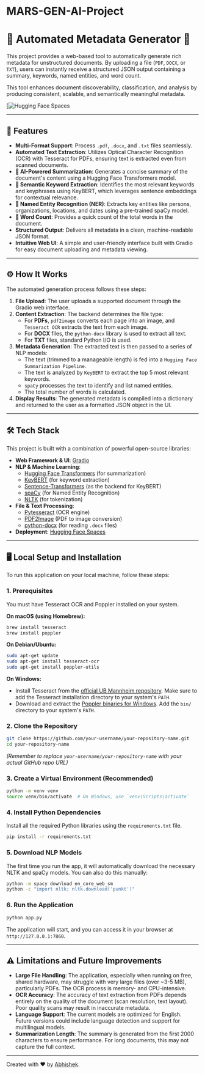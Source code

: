 # MARS-GEN-AI-Project

# 📄 Automated Metadata Generator 🧠

This project provides a web-based tool to automatically generate rich metadata for unstructured documents. By uploading a file (`PDF`, `DOCX`, or `TXT`), users can instantly receive a structured JSON output containing a summary, keywords, named entities, and word count.

This tool enhances document discoverability, classification, and analysis by producing consistent, scalable, and semantically meaningful metadata.

[![Hugging Face Spaces](https://huggingface.co/spaces/abhishek1211/MARS_Project)

---

## 🚀 Features

-   **Multi-Format Support**: Process `.pdf`, `.docx`, and `.txt` files seamlessly.
-   **Automated Text Extraction**: Utilizes Optical Character Recognition (OCR) with Tesseract for PDFs, ensuring text is extracted even from scanned documents.
-   **📄 AI-Powered Summarization**: Generates a concise summary of the document's content using a Hugging Face Transformers model.
-   **🔑 Semantic Keyword Extraction**: Identifies the most relevant keywords and keyphrases using KeyBERT, which leverages sentence embeddings for contextual relevance.
-   **🧠 Named Entity Recognition (NER)**: Extracts key entities like persons, organizations, locations, and dates using a pre-trained spaCy model.
-   **🔢 Word Count**: Provides a quick count of the total words in the document.
-   **Structured Output**: Delivers all metadata in a clean, machine-readable JSON format.
-   **Intuitive Web UI**: A simple and user-friendly interface built with Gradio for easy document uploading and metadata viewing.

---

## ⚙️ How It Works

The automated generation process follows these steps:
1.  **File Upload**: The user uploads a supported document through the Gradio web interface.
2.  **Content Extraction**: The backend determines the file type:
    -   For **PDFs**, `pdf2image` converts each page into an image, and `Tesseract OCR` extracts the text from each image.
    -   For **DOCX** files, the `python-docx` library is used to extract all text.
    -   For **TXT** files, standard Python I/O is used.
3.  **Metadata Generation**: The extracted text is then passed to a series of NLP models:
    -   The text (trimmed to a manageable length) is fed into a `Hugging Face Summarization Pipeline`.
    -   The text is analyzed by `KeyBERT` to extract the top 5 most relevant keywords.
    -   `spaCy` processes the text to identify and list named entities.
    -   The total number of words is calculated.
4.  **Display Results**: The generated metadata is compiled into a dictionary and returned to the user as a formatted JSON object in the UI.

---

## 🛠️ Tech Stack

This project is built with a combination of powerful open-source libraries:

-   **Web Framework & UI**: [Gradio](https://www.gradio.app/)
-   **NLP & Machine Learning**:
    -   [Hugging Face Transformers](https://huggingface.co/transformers) (for summarization)
    -   [KeyBERT](https://github.com/MaartenGr/KeyBERT) (for keyword extraction)
    -   [Sentence-Transformers](https://www.sbert.net/) (as the backend for KeyBERT)
    -   [spaCy](https://spacy.io/) (for Named Entity Recognition)
    -   [NLTK](https://www.nltk.org/) (for tokenization)
-   **File & Text Processing**:
    -   [Pytesseract](https://github.com/madmaze/pytesseract) (OCR engine)
    -   [PDF2Image](https://github.com/Belval/pdf2image) (PDF to image conversion)
    -   [python-docx](https://python-docx.readthedocs.io/en/latest/) (for reading `.docx` files)
-   **Deployment**: [Hugging Face Spaces](https://huggingface.co/spaces)

---

## 🖥️ Local Setup and Installation

To run this application on your local machine, follow these steps:

### 1. Prerequisites

You must have Tesseract OCR and Poppler installed on your system.

**On macOS (using Homebrew):**
```bash
brew install tesseract
brew install poppler
```

**On Debian/Ubuntu:**
```bash
sudo apt-get update
sudo apt-get install tesseract-ocr
sudo apt-get install poppler-utils
```

**On Windows:**
-   Install Tesseract from the [official UB Mannheim repository](https://github.com/UB-Mannheim/tesseract/wiki). Make sure to add the Tesseract installation directory to your system's `PATH`.
-   Download and extract the [Poppler binaries for Windows](https://github.com/oschwartz10612/poppler-windows/releases/). Add the `bin/` directory to your system's `PATH`.

### 2. Clone the Repository
```bash
git clone https://github.com/your-username/your-repository-name.git
cd your-repository-name
```
*(Remember to replace `your-username/your-repository-name` with your actual GitHub repo URL)*

### 3. Create a Virtual Environment (Recommended)
```bash
python -m venv venv
source venv/bin/activate  # On Windows, use `venv\Scripts\activate`
```

### 4. Install Python Dependencies
Install all the required Python libraries using the `requirements.txt` file.
```bash
pip install -r requirements.txt
```

### 5. Download NLP Models
The first time you run the app, it will automatically download the necessary NLTK and spaCy models. You can also do this manually:
```bash
python -m spacy download en_core_web_sm
python -c "import nltk; nltk.download('punkt')"
```

### 6. Run the Application
```bash
python app.py
```
The application will start, and you can access it in your browser at `http://127.0.0.1:7860`.

---

## ⚠️ Limitations and Future Improvements

-   **Large File Handling**: The application, especially when running on free, shared hardware, may struggle with very large files (over ~3-5 MB), particularly PDFs. The OCR process is memory- and CPU-intensive.
-   **OCR Accuracy**: The accuracy of text extraction from PDFs depends entirely on the quality of the document (scan resolution, text layout). Poor quality scans may result in inaccurate metadata.
-   **Language Support**: The current models are optimized for English. Future versions could include language detection and support for multilingual models.
-   **Summarization Length**: The summary is generated from the first 2000 characters to ensure performance. For long documents, this may not capture the full context.

---

Created with ❤️ by [Abhishek](https://huggingface.co/abhishek1211).
```
